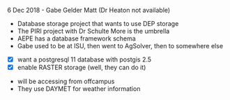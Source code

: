  6 Dec 2018 - Gabe Gelder Matt  (Dr Heaton not available)
  - Database storage project that wants to use DEP storage
  - The PIRI project with Dr Schulte More is the umbrella
  - AEPE has a database framework schema
  - Gabe used to be at ISU, then went to AgSolver, then to somewhere else
  - [x] want a postgresql 11 database with postgis 2.5
  - [x] enable RASTER storage (well, they can do it)
  - will be accessing from offcampus
  - They use DAYMET for weather information

